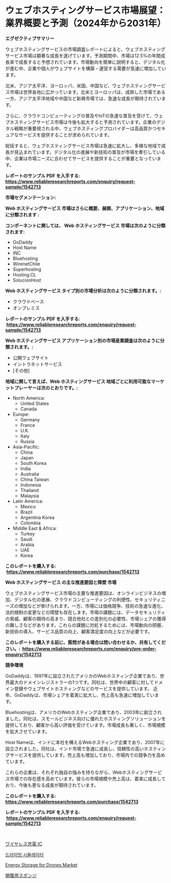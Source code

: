 <p><h1>ウェブホスティングサービス市場展望：業界概要と予測（2024年から2031年）</h1></p><p><strong>エグゼクティブサマリー</strong></p>
<p><p>ウェブホスティングサービスの市場調査レポートによると、ウェブホスティングサービス市場は顕著な成長を遂げています。予測期間中、市場は12.5%の年間成長率で成長すると予想されています。市場動向を簡単に説明すると、デジタル化が進む中、企業や個人がウェブサイトを構築・運営する需要が急速に増加しています。</p><p>北米、アジア太平洋、ヨーロッパ、米国、中国など、ウェブホスティングサービス市場は世界各地に広がっています。北米とヨーロッパは、成熟した市場である一方、アジア太平洋地域や中国など新興市場では、急速な成長が期待されています。</p><p>さらに、クラウドコンピューティングの普及やIoTの急速な普及を受けて、ウェブホスティングサービス市場は今後も拡大すると予測されています。企業のデジタル戦略が重要視される中、ウェブホスティングプロバイダーは高品質かつセキュアなサービスを提供することが求められています。</p><p>総括すると、ウェブホスティングサービス市場は急速に拡大し、多様な地域で成長が見込まれています。デジタル化の進展や新技術の普及が市場を牽引している中、企業は市場ニーズに合わせてサービスを提供することが重要となっています。</p></p>
<p><strong>レポートのサンプル PDF を入手する: <a href="https://www.reliableresearchreports.com/enquiry/request-sample/1542713">https://www.reliableresearchreports.com/enquiry/request-sample/1542713</a></strong></p>
<p><strong>市場セグメンテーション:</strong></p>
<p><strong> Web ホスティングサービス 市場はさらに概要、展開、アプリケーション、地域に分類されます :</strong></p>
<p><strong>コンポーネントに関しては、 Web ホスティングサービス 市場は次のように分類されます: &nbsp;</strong></p>
<p><ul><li>GoDaddy</li><li>Host Name</li><li>INC</li><li>Bluehosting</li><li>WirenetChile</li><li>Superhosting</li><li>Hosting.CL</li><li>SolucionHost</li></ul></p>
<p><strong> Web ホスティングサービス タイプ別の市場分析は次のように分類されます。:</strong></p>
<p><ul><li>クラウドベース</li><li>オンプレミス</li></ul></p>
<p><strong>レポートのサンプル PDF を入手する: &nbsp;<a href="https://www.reliableresearchreports.com/enquiry/request-sample/1542713">https://www.reliableresearchreports.com/enquiry/request-sample/1542713</a></strong></p>
<p><strong> Web ホスティングサービス アプリケーション別の市場産業調査は次のように分類されます。:</strong></p>
<p><ul><li>公開ウェブサイト</li><li>イントラネットサービス</li><li>[その他]</li></ul></p>
<p><strong>地域に関して言えば、Web ホスティングサービス 地域ごとに利用可能なマーケットプレーヤーは次のとおりです。:</strong></p>
<p><ul>
    <li>
        North America:
        <ul>
            <li>United States</li>
            <li>Canada</li>
        </ul>
    </li>
    <li>
        Europe:
        <ul>
            <li>Germany</li>
            <li>France</li>
            <li>U.K.</li>
            <li>Italy</li>
            <li>Russia</li>
        </ul>
    </li>
    <li>
        Asia-Pacific:
        <ul>
            <li>China</li>
            <li>Japan</li>
            <li>South Korea</li>
            <li>India</li>
            <li>Australia</li>
            <li>China Taiwan</li>
            <li>Indonesia</li>
            <li>Thailand</li>
            <li>Malaysia</li>
        </ul>
    </li>
    <li>
        Latin America:
        <ul>
            <li>Mexico</li>
            <li>Brazil</li>
            <li>Argentina Korea</li>
            <li>Colombia</li>
        </ul>
    </li>
    <li>
        Middle East & Africa:
        <ul>
            <li>Turkey</li>
            <li>Saudi</li>
            <li>Arabia</li>
            <li>UAE</li>
            <li>Korea</li>
        </ul>
    </li>
    </ul></p>
<p><strong>このレポートを購入する: &nbsp;<a href="https://www.reliableresearchreports.com/purchase/1542713">https://www.reliableresearchreports.com/purchase/1542713</a></strong></p>
<p><strong>Web ホスティングサービス の主な推進要因と障壁 市場</strong></p>
<p><p>ウェブホスティングサービス市場の主要な推進要因は、オンラインビジネスの増加、デジタル化の進展、クラウドコンピューティングの利便性、セキュリティニーズの増加などが挙げられます。一方、市場には価格競争、技術の急速な進化、法的規制の変更などの障壁も存在します。市場の課題には、データセキュリティの脅威、顧客の期待の高まり、競合他社との差別化の必要性、市場シェアの獲得の難しさなどがあります。これらの課題に対処するためには、市場動向の把握、新技術の導入、サービス品質の向上、顧客満足度の向上などが必要です。</p></p>
<p><strong>このレポートを購入する前に、質問がある場合は問い合わせるか、共有してください。:&nbsp; <a href="https://www.reliableresearchreports.com/enquiry/pre-order-enquiry/1542713">https://www.reliableresearchreports.com/enquiry/pre-order-enquiry/1542713</a></strong></p>
<p><strong>競争環境</strong></p>
<p><p>GoDaddyは、1997年に設立されたアメリカのWebホスティング企業であり、世界最大のドメインレジストラーの1つです。同社は、世界中の顧客に対してドメイン登録やウェブサイトホスティングなどのサービスを提供しています。 近年、GoDaddyは、市場シェアを着実に拡大し、売上高も急速に増加しています。</p><p>Bluehostingは、アメリカのWebホスティング企業であり、2003年に創立されました。同社は、スモールビジネス向けに優れたホスティングソリューションを提供しており、顧客から高い評価を受けています。市場成長も著しく、市場規模を拡大させています。</p><p>Host Nameは、インドに本社を構えるWebホスティング企業であり、2007年に設立されました。同社は、インド市場で急速に成長し、信頼性の高いホスティングサービスを提供しています。売上高も増加しており、市場内での競争力を高めています。</p><p>これらの企業は、それぞれ独自の強みを持ちながら、Webホスティングサービス市場での存在感を高めています。彼らの市場規模や売上高は、着実に成長しており、今後も更なる成長が期待されています。</p></p>
<p><strong>このレポートを購入する: &nbsp; <a href="https://www.reliableresearchreports.com/purchase/1542713">https://www.reliableresearchreports.com/purchase/1542713</a></strong></p>
<p><strong>レポートのサンプル PDF を入手する: &nbsp;<a href="https://www.reliableresearchreports.com/enquiry/request-sample/1542713">https://www.reliableresearchreports.com/enquiry/request-sample/1542713</a></strong><strong></strong></p>
<p>&nbsp;</p>
<p><p><a href="https://github.com/JacksonWiza1924/Market-Research-Report-List-1/blob/main/774870316681.md">ワイヤレス充電 IC</a></p><p><a href="https://medium.com/@dinty11332244/%EC%A3%BC%ED%96%89-%EC%8B%9C%EB%AE%AC%EB%A0%88%EC%9D%B4%ED%84%B0-%EC%8B%9C%EC%9E%A5-%EA%B7%9C%EB%AA%A8-%EB%B0%8F-%EC%8B%9C%EC%9E%A5-%EB%8F%99%ED%96%A5-%EC%99%84%EC%A0%84%ED%95%9C-%EC%82%B0%EC%97%85-%EA%B0%9C%EC%9A%94-2024%EB%85%84%EB%B6%80%ED%84%B0-2031%EB%85%84%EA%B9%8C%EC%A7%80-ea4891b8ce06">드라이빙 시뮬레이터</a></p><p><a href="https://github.com/Sherrillcrooksxa8i18ucf2m/Market-Research-Report-List-1/blob/main/energy-storage-for-drones-market.md">Energy Storage for Drones Market</a></p><p><a href="https://medium.com/@nic.neale/%E8%85%B9%E8%85%94%E9%96%8B%E6%94%BE%E7%94%A8%E3%82%B9%E3%83%9D%E3%83%B3%E3%82%B8%E3%81%AE%E5%B8%82%E5%A0%B4%E8%A6%8F%E6%A8%A1-cagr-%E3%83%88%E3%83%AC%E3%83%B3%E3%83%892024-2030-c708c4facaa7">開腹用スポンジ</a></p></p>